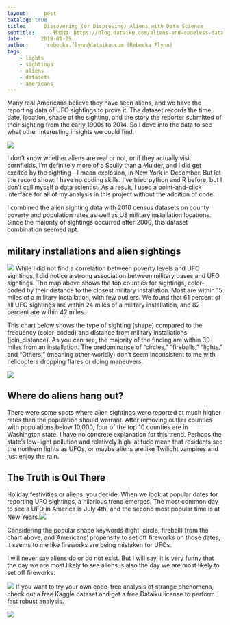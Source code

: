 ```yaml
---
layout:     post
catalog: true
title:      Discovering (or Disproving) Aliens with Data Science
subtitle:      转载自：https://blog.dataiku.com/aliens-and-codeless-data-science
date:      2019-01-29
author:      rebecka.flynn@dataiku.com (Rebecka Flynn)
tags:
    - lights
    - sightings
    - aliens
    - datasets
    - americans
---
```


Many real Americans believe they have seen aliens, and we have the reporting data of UFO sightings to prove it. The dataset records the time, date, location, shape of the sighting, and the story the reporter submitted of their sighting from the early 1900s to 2014. So I dove into the data to see what other interesting insights we could find.

![](https://blog.dataiku.com/hs-fs/hubfs/alien.gif?width=555&name=alien.gif)


I don’t know whether aliens are real or not, or if they actually visit cornfields. I’m definitely more of a Scully than a Mulder, and I did get excited by the sighting—I mean explosion, in New York in December. But let the record show: I have no coding skills. I’ve tried python and R before, but I don’t call myself a data scientist. As a result, I used a point-and-click interface for all of my analysis in this project without the addition of code.

I combined the alien sighting data with 2010 census datasets on county poverty and population rates as well as US military installation locations. Since the majority of sightings occurred after 2000, this dataset combination seemed apt.

## military installations and alien sightings

![](https://blog.dataiku.com/hs-fs/hubfs/Screen%20Shot%202019-01-03%20at%207.10.11%20PM.png?width=2324&name=Screen%20Shot%202019-01-03%20at%207.10.11%20PM.png)
While I did not find a correlation between poverty levels and UFO sightings, I did notice a strong association between military bases and UFO sightings. The map above shows the top counties for sightings, color-coded by their distance to the closest military installation. Most are within 15 miles of a military installation, with few outliers. We found that 61 percent of all UFO sightings are within 24 miles of a military installation, and 82 percent are within 42 miles.

This chart below shows the type of sighting (shape) compared to the frequency (color-coded) and distance from military installations (join_distance). As you can see, the majority of the finding are within 30 miles from an installation. The predominance of “circles,” “fireballs,” “lights,” and “Others,” (meaning other-worldly) don’t seem inconsistent to me with helicopters dropping flares or doing maneuvers.

![](https://blog.dataiku.com/hs-fs/hubfs/Screen%20Shot%202019-01-04%20at%203.44.53%20PM-1.png?width=2296&name=Screen%20Shot%202019-01-04%20at%203.44.53%20PM-1.png)


## Where do aliens hang out?

There were some spots where alien sightings were reported at much higher rates than the population should warrant. After removing outlier counties with populations below 10,000, four of the top 10 counties are in Washington state. I have no concrete explanation for this trend. Perhaps the state’s low-light pollution and relatively high latitude mean that residents see the northern lights as UFOs, or maybe aliens are like Twilight vampires and just enjoy the rain.

## The Truth is Out There

Holiday festivities or aliens: you decide. When we look at popular dates for reporting UFO sightings, a hilarious trend emerges. The most common day to see a UFO in America is July 4th, and the second most popular time is at New Years.![](https://blog.dataiku.com/hs-fs/hubfs/month%20and%20date%20frequency.png?width=2279&name=month%20and%20date%20frequency.png)


Considering the popular shape keywords (light, circle, fireball) from the chart above, and Americans’ propensity to set off fireworks on those dates, it seems to me like fireworks are being mistaken for UFOs.

I will never say aliens do or do not exist. But I will say, it is very funny that the day we are most likely to see aliens is also the day we are most likely to set off fireworks.

![](https://blog.dataiku.com/hs-fs/hubfs/death%20star.gif?width=500&name=death%20star.gif)
If you want to try your own code-free analysis of strange phenomena, check out a free Kaggle dataset and get a free Dataiku license to perform fast robust analysis.

![](https://blog.dataiku.com/hs/cta/cta/default/2123903/92560ea4-7bc1-4d32-9d84-0d9091eba504.png)

